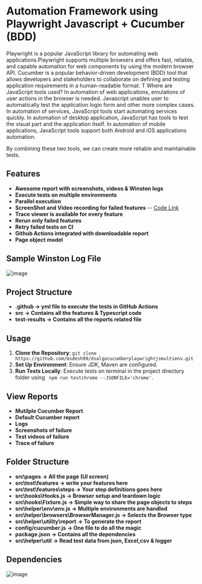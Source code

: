 # Automation Framework using Playwright Javascript + Cucumber (BDD)
Playwright is a popular JavaScript library for automating web applications.Playwright supports multiple browsers and offers fast, reliable, 
and capable automation for web components by using the modern browser API.
Cucumber is a popular behavior-driven development (BDD) tool that allows developers and stakeholders to 
collaborate on defining and testing application requirements in a human-readable format. T
Where are JavaScript tools used?
In automation of web applications, emulations of user actions in the browser is needed. Javascript unables user to automatically test the application login form and other more complex cases. 
In automation of services, JavaScript tools start automating services quickly. 
In automation of desktop application, JavaScript has tools to test the visual part and the application itself. 
In automation of mobile applications, JavaScript tools support both Android and iOS applications automation. 

By combining these two tools, we can create more reliable and maintainable tests.

## Features
- **Awesome report with screenshots, videos & Winston logs**
- **Execute tests on multiple environments**
- **Parallel execution**
- **ScreenShot and Video recording for failed features** -- [Code Link](tests/src/hooks/Hooks.js)
- **Trace viewer is available for every feature**
- **Rerun only failed features**
- **Retry failed tests on CI**
- **Github Actions integrated with downloadable report**
- **Page object model**

## Sample Winston Log File
![image](https://github.com/msdesh99/dsalgocucumberplaywrightjsmultienv/assets/131903278/8bd183e7-f6f5-4b61-b740-a8f80f17462f)

## Project Structure
- **.github -> yml file to execute the tests in GitHub Actions**
- **src -> Contains all the features & Typescript code**
- **test-results -> Contains all the reports related file**
  
## Usage
1. **Clone the Repository**: `git clone https://github.com/msdesh99/dsalgocucumberplaywrightjsmultienv.git`
2. **Set Up Environment**: Ensure JDK, Maven are configured.
3. **Run Tests Locally**: Execute tests on terminal in the project directory folder using ` npm run testchrome --JSONFILE='chrome'`.
   
## View Reports
- **Mutilple Cucumber Report**
- **Default Cucumber report**
- **Logs**
- **Screenshots of failure**
- **Test videos of failure**
- **Trace of failure**
  
## Folder Structure
- **src\pages -> All the page (UI screen)**
- **src\test\features -> write your features here**
- **src\test\features\steps -> Your step definitions goes here**
- **src\hooks\Hooks.js -> Browser setup and teardown logic**
- **src\hooks\Fixture.js -> Simple way to share the page objects to steps**
- **src\helper\env\env.js -> Multiple environments are handled**
- **src\helper\browsers\BrowserManager.js -> Selects the Browser type**
- **src\helper\utility\report -> To generate the report**
- **config/cucumber.js -> One file to do all the magic**
- **package.json -> Contains all the dependencies**
- **src\helper\util -> Read test data from json, Excel,csv & logger**
## Dependencies
![image](https://github.com/msdesh99/dsalgocucumberplaywrightjsmultienv/assets/131903278/be8d1272-a3c6-450b-bd11-0dfa79fb36ab)
